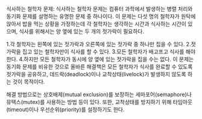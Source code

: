 식사하는 철학자 문제: 
식사하는 철학자 문제는 컴퓨터 과학에서 발생하는 병렬 처리와 동기화 문제를 설명하는 유명한 문제 중 하나이다. 이 문제는 다섯 명의 철학자가 원탁에 앉아서 밥을 먹는 상황을 가정하는데 각 철학자는 생각하는 시간과 식사하는 시간이 있으며, 식사를 위해서는 양 옆에 있는 두 개의 젓가락이 필요하다.

1.각 철학자는 왼쪽에 있는 젓가락과 오른쪽에 있는 젓가락 중 하나만 집을 수 있다.
2.젓가락을 집고 있는 철학자만이 식사를 할 수 있다.
3.모든 철학자가 배고프고 식사를 해야 한다.
4.하지만 모든 철학자가 동시에 양 옆에 있는 젓가락을 집을 수는 없다.
이 문제는 동기화 문제를 비유한 것으로 올바른 해결책은 모든 철학자가 식사를 완료할 수 있도록 젓가락을 공유하고, 데드락(deadlock)이나 교착상태(livelock)가 발생하지 않도록 하는 것이 목적이다.

해결 방법으로는 상호배제(mutual exclusion)를 보장하는 세마포어(semaphore)나 뮤텍스(mutex)를 사용하는 방법 등이 있다. 또한, 교착상태를 방지하기 위해 타임아웃(timeout)이나 우선순위(priority)를 설정하기도 한다.
